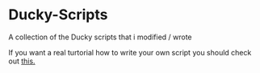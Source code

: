 # Ducky-Scripts
A collection of the Ducky scripts that i modified / wrote

If you want a real turtorial how to write your own script you should check out [this.](https://github.com/hak5darren/USB-Rubber-Ducky/wiki/Duckyscript)
